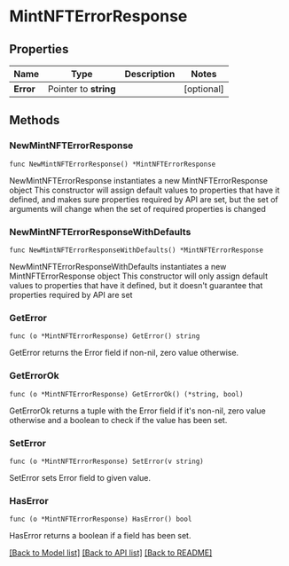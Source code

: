 # MintNFTErrorResponse

## Properties

Name | Type | Description | Notes
------------ | ------------- | ------------- | -------------
**Error** | Pointer to **string** |  | [optional] 

## Methods

### NewMintNFTErrorResponse

`func NewMintNFTErrorResponse() *MintNFTErrorResponse`

NewMintNFTErrorResponse instantiates a new MintNFTErrorResponse object
This constructor will assign default values to properties that have it defined,
and makes sure properties required by API are set, but the set of arguments
will change when the set of required properties is changed

### NewMintNFTErrorResponseWithDefaults

`func NewMintNFTErrorResponseWithDefaults() *MintNFTErrorResponse`

NewMintNFTErrorResponseWithDefaults instantiates a new MintNFTErrorResponse object
This constructor will only assign default values to properties that have it defined,
but it doesn't guarantee that properties required by API are set

### GetError

`func (o *MintNFTErrorResponse) GetError() string`

GetError returns the Error field if non-nil, zero value otherwise.

### GetErrorOk

`func (o *MintNFTErrorResponse) GetErrorOk() (*string, bool)`

GetErrorOk returns a tuple with the Error field if it's non-nil, zero value otherwise
and a boolean to check if the value has been set.

### SetError

`func (o *MintNFTErrorResponse) SetError(v string)`

SetError sets Error field to given value.

### HasError

`func (o *MintNFTErrorResponse) HasError() bool`

HasError returns a boolean if a field has been set.


[[Back to Model list]](../README.md#documentation-for-models) [[Back to API list]](../README.md#documentation-for-api-endpoints) [[Back to README]](../README.md)


